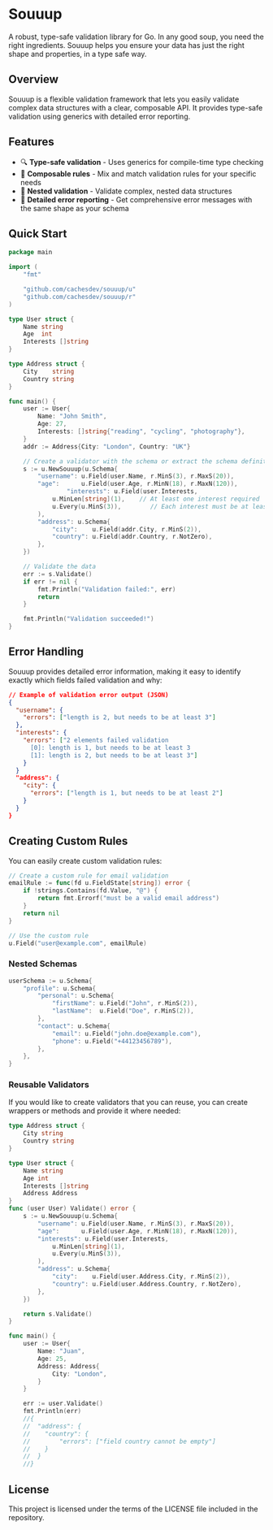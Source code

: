 # Souuup

A robust, type-safe validation library for Go. In any good soup, you need the right ingredients. Souuup helps you ensure your data has just the right shape and properties, in a type safe way.

## Overview

Souuup is a flexible validation framework that lets you easily validate complex data structures with a clear, composable API. It provides type-safe validation using generics with detailed error reporting.

## Features

- 🔍 **Type-safe validation** - Uses generics for compile-time type checking
- 🧩 **Composable rules** - Mix and match validation rules for your specific needs
- 🌳 **Nested validation** - Validate complex, nested data structures
- 🚦 **Detailed error reporting** - Get comprehensive error messages with the same shape as your schema

## Quick Start

```go
package main

import (
    "fmt"

    "github.com/cachesdev/souuup/u"
    "github.com/cachesdev/souuup/r"
)

type User struct {
	Name string
	Age  int
	Interests []string
}

type Address struct {
	City    string
	Country string
}

func main() {
	user := User{
		Name: "John Smith",
		Age: 27,
		Interests: []string{"reading", "cycling", "photography"},
	}
	addr := Address{City: "London", Country: "UK"}

	// Create a validator with the schema or extract the schema definition, if you prefer.
	s := u.NewSouuup(u.Schema{
		"username": u.Field(user.Name, r.MinS(3), r.MaxS(20)),
		"age":      u.Field(user.Age, r.MinN(18), r.MaxN(120)),
				"interests": u.Field(user.Interests,
			u.MinLen[string](1),    // At least one interest required
			u.Every(u.MinS(3)),        // Each interest must be at least 3 characters
		),
		"address": u.Schema{
			"city":    u.Field(addr.City, r.MinS(2)),
			"country": u.Field(addr.Country, r.NotZero),
		},
	})

	// Validate the data
	err := s.Validate()
	if err != nil {
		fmt.Println("Validation failed:", err)
		return
	}

	fmt.Println("Validation succeeded!")
}
```

## Error Handling

Souuup provides detailed error information, making it easy to identify exactly which fields failed validation and why:

```json
// Example of validation error output (JSON)
{
  "username": {
    "errors": ["length is 2, but needs to be at least 3"]
  },
  "interests": {
    "errors": ["2 elements failed validation
      [0]: length is 1, but needs to be at least 3
      [1]: length is 2, but needs to be at least 3"]
    }
  }
  "address": {
    "city": {
      "errors": ["length is 1, but needs to be at least 2"]
    }
  }
}
```

## Creating Custom Rules

You can easily create custom validation rules:

```go
// Create a custom rule for email validation
emailRule := func(fd u.FieldState[string]) error {
    if !strings.Contains(fd.Value, "@") {
        return fmt.Errorf("must be a valid email address")
    }
    return nil
}

// Use the custom rule
u.Field("user@example.com", emailRule)
```

### Nested Schemas

```go
userSchema := u.Schema{
    "profile": u.Schema{
        "personal": u.Schema{
            "firstName": u.Field("John", r.MinS(2)),
            "lastName":  u.Field("Doe", r.MinS(2)),
        },
        "contact": u.Schema{
            "email": u.Field("john.doe@example.com"),
            "phone": u.Field("+44123456789"),
        },
    },
}
```

### Reusable Validators

If you would like to create validators that you can reuse, you can create wrappers or methods and provide it where needed:

```go
type Address struct {
	City string
	Country string
}

type User struct {
	Name string
	Age int
	Interests []string
	Address Address
}
func (user User) Validate() error {
	s := u.NewSouuup(u.Schema{
		"username": u.Field(user.Name, r.MinS(3), r.MaxS(20)),
		"age":      u.Field(user.Age, r.MinN(18), r.MaxN(120)),
		"interests": u.Field(user.Interests,
            u.MinLen[string](1),
            u.Every(u.MinS(3)),
        ),
		"address": u.Schema{
			"city":    u.Field(user.Address.City, r.MinS(2)),
			"country": u.Field(user.Address.Country, r.NotZero),
		},
	})

    return s.Validate()
}

func main() {
	user := User{
		Name: "Juan",
		Age: 25,
		Address: Address{
			City: "London",
		}
	}

	err := user.Validate()
	fmt.Println(err)
	//{
	//  "address": {
	//    "country": {
	//        "errors": ["field country cannot be empty"]
	//    }
	//  }
	//}
```

## License

This project is licensed under the terms of the LICENSE file included in the repository.
